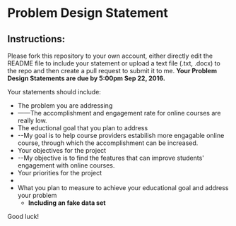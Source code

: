 # Problem Design Statement

## Instructions:

Please fork this repository to your own account, either directly edit the README file to include your statement or upload a text file (.txt, .docx) to the repo and then create a pull request to submit it to me. **Your Problem Design Statements are due by 5:00pm Sep 22, 2016.**

Your statements should include:

* The problem you are addressing
* ——The accomplishment and engagement rate for online courses are really low.
* The eductional goal that you plan to address
* --My goal is to help course providers estabilish more engagable online course, through which the accomplishment can be increased. 
* Your objectives for the project
* --My objective is to find the features that can improve students' engagement with online courses.
* Your priorities for the project
* 
* What you plan to measure to achieve your educational goal and address your problem
    * **Including an fake data set**

Good luck!
